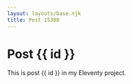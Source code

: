 ```yaml
---
layout: layouts/base.njk
title: Post 15308
---
```


# Post {{ id }}

This is post {{ id }} in my Eleventy project.
